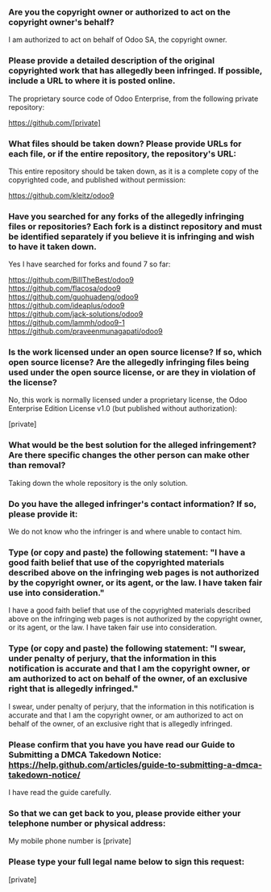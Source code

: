 ### Are you the copyright owner or authorized to act on the copyright owner's behalf?

I am authorized to act on behalf of Odoo SA, the copyright owner.

### Please provide a detailed description of the original copyrighted work that has allegedly been infringed. If possible, include a URL to where it is posted online.

The proprietary source code of Odoo Enterprise, from the following private repository:

https://github.com/[private]

### What files should be taken down? Please provide URLs for each file, or if the entire repository, the repository's URL:

This entire repository should be taken down, as it is a complete copy of the copyrighted code, and published without permission:

https://github.com/kleitz/odoo9

### Have you searched for any forks of the allegedly infringing files or repositories? Each fork is a distinct repository and must be identified separately if you believe it is infringing and wish to have it taken down.

Yes I have searched for forks and found 7 so far:

https://github.com/BillTheBest/odoo9  
https://github.com/flacosa/odoo9  
https://github.com/guohuadeng/odoo9  
https://github.com/ideaplus/odoo9  
https://github.com/jack-solutions/odoo9  
https://github.com/lammh/odoo9-1  
https://github.com/praveenmunagapati/odoo9  

### Is the work licensed under an open source license? If so, which open source license? Are the allegedly infringing files being used under the open source license, or are they in violation of the license?

No, this work is normally licensed under a proprietary license, the Odoo Enterprise Edition License v1.0 (but published without authorization):

[private]  

### What would be the best solution for the alleged infringement? Are there specific changes the other person can make other than removal?

Taking down the whole repository is the only solution.

### Do you have the alleged infringer's contact information? If so, please provide it:

We do not know who the infringer is and where unable to contact him.

### Type (or copy and paste) the following statement: "I have a good faith belief that use of the copyrighted materials described above on the infringing web pages is not authorized by the copyright owner, or its agent, or the law. I have taken fair use into consideration."

I have a good faith belief that use of the copyrighted materials described above on the infringing web pages is not authorized by the copyright owner, or its agent, or the law. I have taken fair use into consideration.

### Type (or copy and paste) the following statement: "I swear, under penalty of perjury, that the information in this notification is accurate and that I am the copyright owner, or am authorized to act on behalf of the owner, of an exclusive right that is allegedly infringed."

I swear, under penalty of perjury, that the information in this notification is accurate and that I am the copyright owner, or am authorized to act on behalf of the owner, of an exclusive right that is allegedly infringed.

### Please confirm that you have you have read our Guide to Submitting a DMCA Takedown Notice: https://help.github.com/articles/guide-to-submitting-a-dmca-takedown-notice/

I have read the guide carefully.

### So that we can get back to you, please provide either your telephone number or physical address:

My mobile phone number is [private]

### Please type your full legal name below to sign this request:  
[private]
